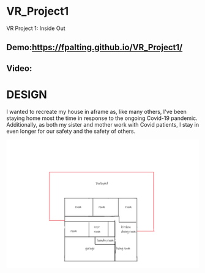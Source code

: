 # VR_Project1
VR Project 1: Inside Out
## Demo:https://fpalting.github.io/VR_Project1/
## Video:
# DESIGN
I wanted to recreate my house in aframe as, like many others, I've been staying home most the time in response to the ongoing Covid-19 pandemic. Additionally, as both my sister and mother work with Covid patients, I stay in even longer for our safety and the safety of others.

![alt text](https://github.com/fpalting/VR_Project1/blob/main/img/outline_house.png?raw=true)
